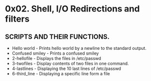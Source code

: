 # 0x02. Shell, I/O Redirections and filters

## SCRIPTS AND THEIR FUNCTIONS.

* Hello world   -  Prints hello world by a newline to the standard output.
* Confused smiley - Prints a confused smiley
* 2-hellofile - Displays the files in /etc/passwd
* 3-twofiles - Display contents of two files in one command.
* 4-lastlines - Displaying the 10 last lines of /etc/passwd
* 6-third_line - Displaying a specific line form a file
